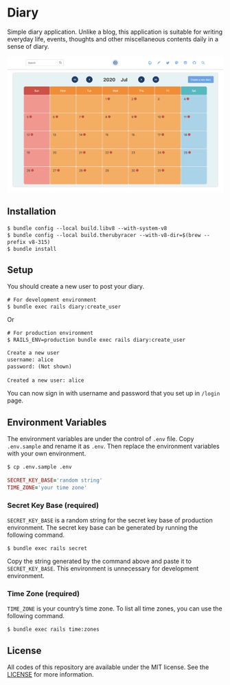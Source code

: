 # Diary
Simple diary application. Unlike a blog, this application is suitable for writing everyday life, events, thoughts and other miscellaneous contents daily in a sense of diary.

![Diary](./diary.png)

## Installation
```
$ bundle config --local build.libv8 --with-system-v8
$ bundle config --local build.therubyracer --with-v8-dir=$(brew --prefix v8-315)
$ bundle install
```

## Setup
You should create a new user to post your diary.

```
# For development environment
$ bundle exec rails diary:create_user
```
Or
```
# For production environment
$ RAILS_ENV=production bundle exec rails diary:create_user
```
```
Create a new user
username: alice
password: (Not shown)

Created a new user: alice
```

You can now sign in with username and password that you set up in `/login` page.

## Environment Variables
The environment variables are under the control of `.env` file. Copy `.env.sample` and rename it as `.env`. Then replace the environment variables with your own environment.

```bash
$ cp .env.sample .env
```

```Ruby
SECRET_KEY_BASE='random string'
TIME_ZONE='your time zone'
```

### Secret Key Base (required)
`SECRET_KEY_BASE` is a random string for the secret key base of production environment. The secret key base can be generated by running the following command.

```
$ bundle exec rails secret
```

Copy the string generated by the command above and paste it to `SECRET_KEY_BASE`. This environment is unnecessary for development environment.

### Time Zone (required)
`TIME_ZONE` is your country’s time zone. To list all time zones, you can use the following command.

```
$ bundle exec rails time:zones
```

## License
All codes of this repository are available under the MIT license. See the [LICENSE](https://github.com/noraworld/diary.noraworld.jp/blob/master/LICENSE) for more information.
